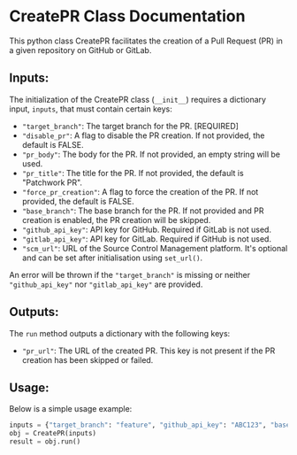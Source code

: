# CreatePR Class Documentation

This python class CreatePR facilitates the creation of a Pull Request (PR) in a given repository on GitHub or GitLab.

##  Inputs:

The initialization of the CreatePR class (`__init__`) requires a dictionary input, `inputs`, that must contain certain keys:

- `"target_branch"`: The target branch for the PR. [REQUIRED]
- `"disable_pr"`: A flag to disable the PR creation. If not provided, the default is FALSE.
- `"pr_body"`: The body for the PR. If not provided, an empty string will be used.
- `"pr_title"`: The title for the PR. If not provided, the default is "Patchwork PR".
- `"force_pr_creation"`: A flag to force the creation of the PR. If not provided, the default is FALSE.
- `"base_branch"`: The base branch for the PR. If not provided and PR creation is enabled, the PR creation will be skipped.
- `"github_api_key"`: API key for GitHub. Required if GitLab is not used.
- `"gitlab_api_key"`: API key for GitLab. Required if GitHub is not used.
- `"scm_url"`: URL of the Source Control Management platform. It's optional and can be set after initialisation using `set_url()`.

An error will be thrown if the `"target_branch"` is missing or neither `"github_api_key"` nor `"gitlab_api_key"` are provided.

## Outputs:

The `run` method outputs a dictionary with the following keys:

- `"pr_url"`: The URL of the created PR. This key is not present if the PR creation has been skipped or failed.

## Usage:

Below is a simple usage example:

```python
inputs = {"target_branch": "feature", "github_api_key": "ABC123", "base_branch": "main"}
obj = CreatePR(inputs)
result = obj.run()
```